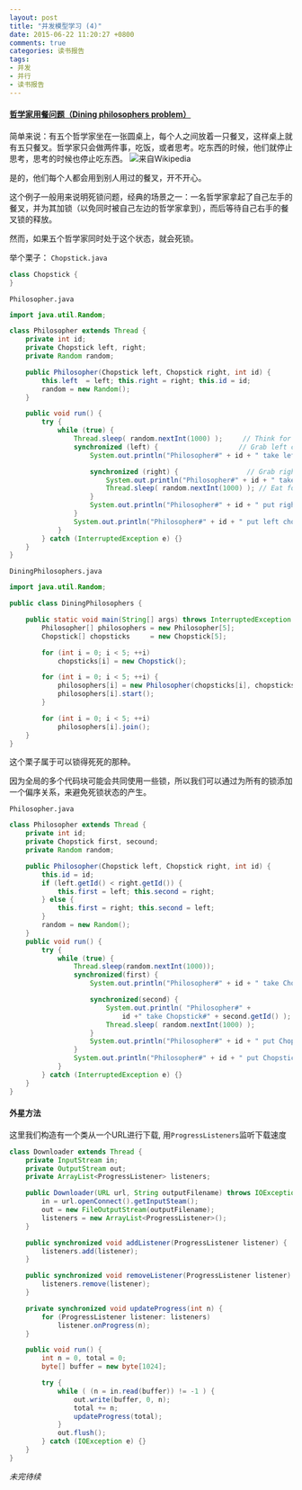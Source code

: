 ```yaml
---
layout: post
title: "并发模型学习 (4)"
date: 2015-06-22 11:20:27 +0800
comments: true
categories: 读书报告
tags:
- 并发
- 并行
- 读书报告
---
```

#### [哲学家用餐问题（Dining philosophers problem）](https://zh.wikipedia.org/zh-cn/%E5%93%B2%E5%AD%A6%E5%AE%B6%E5%B0%B1%E9%A4%90%E9%97%AE%E9%A2%98)
简单来说：有五个哲学家坐在一张圆桌上，每个人之间放着一只餐叉，这样桌上就有五只餐叉。哲学家只会做两件事，吃饭，或者思考。吃东西的时候，他们就停止思考，思考的时候也停止吃东西。
![来自Wikipedia](http://7xjra1.com1.z0.glb.clouddn.com/Dining_philosophers.png)

是的，他们每个人都会用到别人用过的餐叉，开不开心。

这个例子一般用来说明死锁问题，经典的场景之一：一名哲学家拿起了自己左手的餐叉，并为其加锁（以免同时被自己左边的哲学家拿到），而后等待自己右手的餐叉锁的释放。

然而，如果五个哲学家同时处于这个状态，就会死锁。

举个栗子：
`Chopstick.java`
```java
class Chopstick {
}
```
`Philosopher.java`
```java
import java.util.Random;

class Philosopher extends Thread {
    private int id;
    private Chopstick left, right;
    private Random random;

    public Philosopher(Chopstick left, Chopstick right, int id) {
        this.left  = left; this.right = right; this.id = id;
        random = new Random();
    }

    public void run() {
        try {
            while (true) {
                Thread.sleep( random.nextInt(1000) );     // Think for a while
                synchronized (left) {                    // Grab left chopstick
                    System.out.println("Philosopher#" + id + " take left Chopstick");

                    synchronized (right) {                 // Grab right chopstick
                        System.out.println("Philosopher#" + id + " take right Chopstick");
                        Thread.sleep( random.nextInt(1000) ); // Eat for a while
                    }
                    System.out.println("Philosopher#" + id + " put right chopsticks");
                }
                System.out.println("Philosopher#" + id + " put left chopsticks");
            }
        } catch (InterruptedException e) {}
    }
}
```
`DiningPhilosophers.java`
```java
import java.util.Random;

public class DiningPhilosophers {

    public static void main(String[] args) throws InterruptedException {
        Philosopher[] philosophers = new Philosopher[5];
        Chopstick[] chopsticks     = new Chopstick[5];

        for (int i = 0; i < 5; ++i)
            chopsticks[i] = new Chopstick();

        for (int i = 0; i < 5; ++i) {
            philosophers[i] = new Philosopher(chopsticks[i], chopsticks[(i + 1) % 5], i);
            philosophers[i].start();
        }

        for (int i = 0; i < 5; ++i)
            philosophers[i].join();
    }
}
```
这个栗子属于可以锁得死死的那种。

因为全局的多个代码块可能会共同使用一些锁，所以我们可以通过为所有的锁添加一个偏序关系，来避免死锁状态的产生。

`Philosopher.java`
```java
class Philosopher extends Thread {
    private int id;
    private Chopstick first, secound;
    private Random random;

    public Philosopher(Chopstick left, Chopstick right, int id) {
        this.id = id;
        if (left.getId() < right.getId()) {
            this.first = left; this.second = right;
        } else {
            this.first = right; this.second = left;
        }
        random = new Random();
    }
    public void run() {
        try {
            while (true) {
                Thread.sleep(random.nextInt(1000));
                synchronized(first) {
                    System.out.println("Philosopher#" + id + " take Chopstick#" + first.getId());

                    synchronized(second) {
                        System.out.println( "Philosopher#" +
                            id +" take Chopstick#" + second.getId() );
                        Thread.sleep( random.nextInt(1000) );
                    }
                    System.out.println("Philosopher#" + id + " put Chopstick#" + second.getId());
                }
                System.out.println("Philosopher#" + id + " put Chopstick#" + first.getId());
            }
        } catch (InterruptedException e) {}
    }
}
```

#### 外星方法
这里我们构造有一个类从一个URL进行下载, 用`ProgressListeners`监听下载速度
```java
class Downloader extends Thread {
    private InputStream in;
    private OutputStream out;
    private ArrayList<ProgressListener> listeners;

    public Downloader(URL url, String outputFilename) throws IOException {
        in = url.openConnect().getInputSteam();
        out = new FileOutputStream(outputFilename);
        listeners = new ArrayList<ProgressListener>();
    }

    public synchronized void addListener(ProgressListener listener) {
        listeners.add(listener);
    }

    public synchronized void removeListener(ProgressListener listener) {
        listeners.remove(listener);
    }

    private synchronized void updateProgress(int n) {
        for (ProgressListener listener: listeners)
            listener.onProgress(n);
    }

    public void run() {
        int n = 0, total = 0;
        byte[] buffer = new byte[1024];

        try {
            while ( (n = in.read(buffer)) != -1 ) {
                out.write(buffer, 0, n);
                total += n;
                updateProgress(total);
            }
            out.flush();
        } catch (IOException e) {}
    }
}
```

*未完待续*